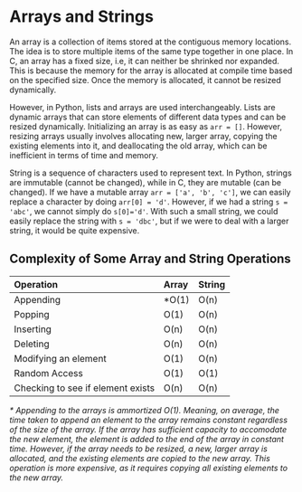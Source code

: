 # Arrays and Strings

An array is a collection of items stored at the contiguous memory locations. The idea is to store multiple items of the same type together in one place. In C, an array has a fixed size, i.e, it can neither be shrinked nor expanded. This is because the memory for the array is allocated at compile time based on the specified size. Once the memory is allocated, it cannot be resized dynamically.

However, in Python, lists and arrays are used interchangeably. Lists are dynamic arrays that can store elements of different data types and can be resized dynamically. Initializing an array is as easy as ```arr = []```. However, resizing arrays usually involves allocating new, larger array, copying the existing elements into it, and deallocating the old array, which can be inefficient in terms of time and memory.

String is a sequence of characters used to represent text. In Python, strings are immutable (cannot be changed), while in C, they are mutable (can be changed). If we have a mutable array ```arr = ['a', 'b', 'c']```, we can easily replace a character by doing ```arr[0] = 'd'```. However, if we had a string ```s = 'abc'```, we cannot simply do ```s[0]='d'```. With such a small string, we could easily replace the string with ```s = 'dbc'```, but if we were to deal with a larger string, it would be quite expensive.

## Complexity of Some Array and String Operations

| Operation                         | Array | String    |
| :---------------------------------|:------|:----------|
| Appending                         | *O(1) | O(n)      |
| Popping                           | O(1)  | O(n)      |
| Inserting                         | O(n)  | O(n)      |
| Deleting                          | O(n)  | O(n)      |
| Modifying an element              | O(1)  | O(n)      |
| Random Access                     | O(1)  | O(1)      |
| Checking to see if element exists | O(n)  | O(n)      |

_* Appending to the arrays is ammortized O(1). Meaning, on average, the time taken to append an element to the array remains constant regardless of the size of the array. If the array has sufficient capacity to accomodate the new element, the element is added to the end of the array in constant time. However, if the array needs to be resized, a new, larger array is allocated, and the existing elements are copied to the new array. This operation is more expensive, as it requires copying all existing elements to the new array._